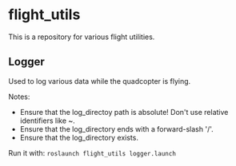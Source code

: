 # flight_utils
This is a repository for various flight utilities.

## Logger
Used to log various data while the quadcopter is flying.

Notes:
* Ensure that the log_directoy path is absolute! Don't use relative identifiers like ~.
* Ensure that the log_directory ends with a forward-slash '/'.
* Ensure that the log_directory exists.

Run it with: 
```roslaunch flight_utils logger.launch```
